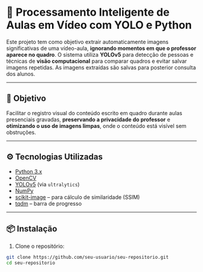 # 🎥 Processamento Inteligente de Aulas em Vídeo com YOLO e Python

Este projeto tem como objetivo extrair automaticamente imagens significativas de uma vídeo-aula, **ignorando momentos em que o professor aparece no quadro**. O sistema utiliza **YOLOv5** para detecção de pessoas e técnicas de **visão computacional** para comparar quadros e evitar salvar imagens repetidas. As imagens extraídas são salvas para posterior consulta dos alunos.

---

## 🧠 Objetivo

Facilitar o registro visual do conteúdo escrito em quadro durante aulas presenciais gravadas, **preservando a privacidade do professor** e **otimizando o uso de imagens limpas**, onde o conteúdo está visível sem obstruções.

---

## ⚙️ Tecnologias Utilizadas

- [Python 3.x](https://www.python.org/)
- [OpenCV](https://opencv.org/)
- [YOLOv5](https://github.com/ultralytics/yolov5) (via `ultralytics`)
- [NumPy](https://numpy.org/)
- [scikit-image](https://scikit-image.org/) – para cálculo de similaridade (SSIM)
- [tqdm](https://github.com/tqdm/tqdm) – barra de progresso

---

## 📦 Instalação

1. Clone o repositório:
```bash
git clone https://github.com/seu-usuario/seu-repositorio.git
cd seu-repositorio
